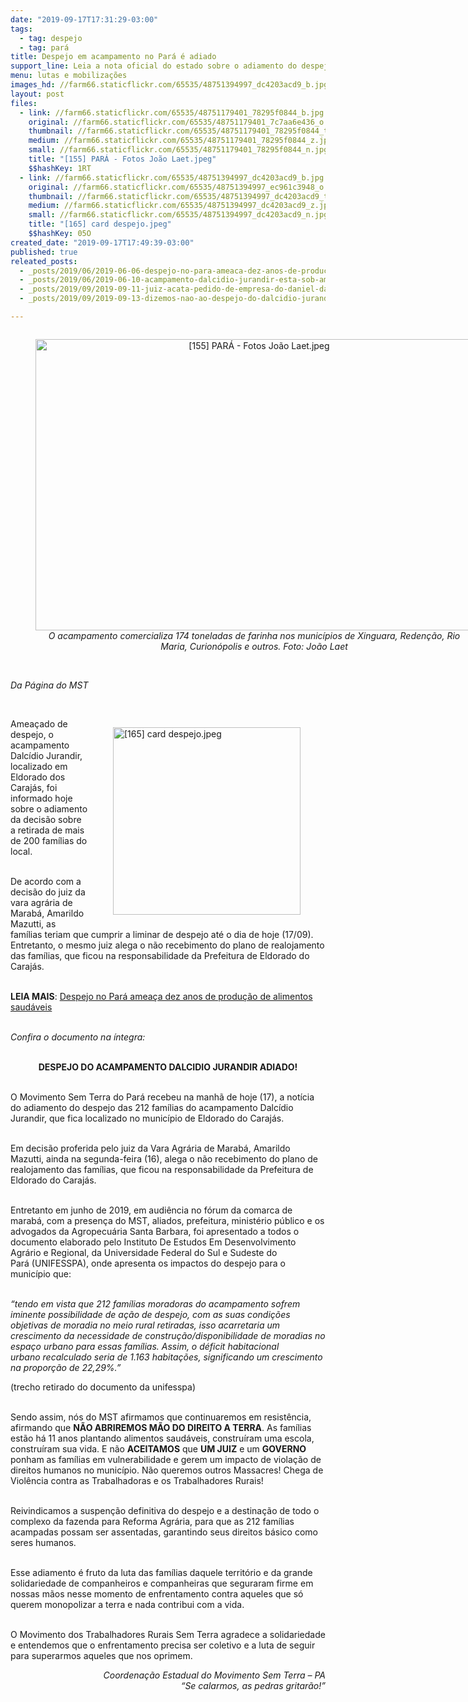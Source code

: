 ```yaml
---
date: "2019-09-17T17:31:29-03:00"
tags:
  - tag: despejo
  - tag: pará
title: Despejo em acampamento no Pará é adiado
support_line: Leia a nota oficial do estado sobre o adiamento do despejo
menu: lutas e mobilizações
images_hd: //farm66.staticflickr.com/65535/48751394997_dc4203acd9_b.jpg
layout: post
files:
  - link: //farm66.staticflickr.com/65535/48751179401_78295f0844_b.jpg
    original: //farm66.staticflickr.com/65535/48751179401_7c7aa6e436_o.jpg
    thumbnail: //farm66.staticflickr.com/65535/48751179401_78295f0844_t.jpg
    medium: //farm66.staticflickr.com/65535/48751179401_78295f0844_z.jpg
    small: //farm66.staticflickr.com/65535/48751179401_78295f0844_n.jpg
    title: "[155] PARÁ - Fotos João Laet.jpeg"
    $$hashKey: 1RT
  - link: //farm66.staticflickr.com/65535/48751394997_dc4203acd9_b.jpg
    original: //farm66.staticflickr.com/65535/48751394997_ec961c3948_o.jpg
    thumbnail: //farm66.staticflickr.com/65535/48751394997_dc4203acd9_t.jpg
    medium: //farm66.staticflickr.com/65535/48751394997_dc4203acd9_z.jpg
    small: //farm66.staticflickr.com/65535/48751394997_dc4203acd9_n.jpg
    title: "[165] card despejo.jpeg"
    $$hashKey: 05O
created_date: "2019-09-17T17:49:39-03:00"
published: true
releated_posts:
  - _posts/2019/06/2019-06-06-despejo-no-para-ameaca-dez-anos-de-producao-de-alimentos-saudaveis.md
  - _posts/2019/06/2019-06-10-acampamento-dalcidio-jurandir-esta-sob-ameaca-de-despejo.md
  - _posts/2019/09/2019-09-11-juiz-acata-pedido-de-empresa-do-daniel-dantas-para-despejar-212-familias-no-para.md
  - _posts/2019/09/2019-09-13-dizemos-nao-ao-despejo-do-dalcidio-jurandir.md

---
```

<div style="text-align:center">
<figure class="image" style="display:inline-block"><img alt="[155] PARÁ - Fotos João Laet.jpeg" height="466" src="//farm66.staticflickr.com/65535/48751179401_78295f0844_b.jpg" width="700" />
<figcaption><em>O acampamento comercializa 174 toneladas de farinha nos munic&iacute;pios de Xinguara, Reden&ccedil;&atilde;o, Rio Maria, Curion&oacute;polis e outros.&nbsp;Foto: Jo&atilde;o Laet</em></figcaption>
</figure>
</div>

<p><br />
<em>Da P&aacute;gina do MST</em></p>

<p>&nbsp;</p>

<figure class="image" style="float:right"><img alt="[165] card despejo.jpeg" height="300" src="//farm66.staticflickr.com/65535/48751394997_dc4203acd9_b.jpg" width="300" />
<figcaption></figcaption>
</figure>

<p>Amea&ccedil;ado de despejo, o acampamento Dalc&iacute;dio Jurandir, localizado em Eldorado dos Caraj&aacute;s, foi informado hoje sobre o adiamento da decis&atilde;o sobre a retirada de mais de 200 fam&iacute;lias do local.&nbsp;<br />
&nbsp;</p>

<p>De acordo com a decis&atilde;o do juiz da vara agr&aacute;ria de Marab&aacute;, Amarildo Mazutti, as fam&iacute;lias teriam que cumprir&nbsp;a liminar de despejo at&eacute; o dia de hoje (17/09). Entretanto, o mesmo juiz alega o n&atilde;o recebimento do plano de realojamento das fam&iacute;lias, que&nbsp;ficou na responsabilidade da Prefeitura de Eldorado do Caraj&aacute;s.&nbsp;</p>

<p><br />
<strong>LEIA MAIS</strong>: <a href="http://www.mst.org.br/2019/06/06/despejo-no-para-ameaca-dez-anos-de-producao-de-alimentos-saudaveis.html">Despejo no Par&aacute; amea&ccedil;a dez anos de produ&ccedil;&atilde;o de alimentos saud&aacute;veis</a></p>

<p><br />
<em>Confira o documento na &iacute;ntegra:</em><br />
&nbsp;</p>

<p style="text-align: center;"><strong>DESPEJO DO ACAMPAMENTO DALCIDIO JURANDIR&nbsp;ADIADO!</strong><br />
&nbsp;</p>

<p>O Movimento Sem Terra do Par&aacute; recebeu na manh&atilde; de hoje (17), a not&iacute;cia do adiamento do despejo das 212 fam&iacute;lias do acampamento Dalc&iacute;dio Jurandir, que fica localizado no munic&iacute;pio de Eldorado do Caraj&aacute;s.</p>

<p><br />
Em decis&atilde;o proferida pelo juiz da Vara Agr&aacute;ria de Marab&aacute;, Amarildo Mazutti, ainda na segunda-feira (16), alega o n&atilde;o recebimento do plano de realojamento das fam&iacute;lias, que ficou na responsabilidade da Prefeitura de Eldorado do Caraj&aacute;s.</p>

<p><br />
Entretanto em junho de 2019, em audi&ecirc;ncia no f&oacute;rum da comarca de marab&aacute;, com a&nbsp;presen&ccedil;a do MST, aliados, prefeitura, minist&eacute;rio p&uacute;blico e os advogados da Agropecu&aacute;ria Santa Barbara, foi apresentado a todos o documento elaborado pelo Instituto De Estudos Em&nbsp;Desenvolvimento Agr&aacute;rio e Regional, da Universidade Federal do Sul e Sudeste do Par&aacute;&nbsp;(UNIFESSPA), onde apresenta os impactos do despejo para o munic&iacute;pio que:</p>

<p><br />
<em>&ldquo;tendo em vista que 212 fam&iacute;lias moradoras do acampamento sofrem iminente&nbsp;possibilidade de a&ccedil;&atilde;o de despejo, com as suas condi&ccedil;&otilde;es objetivas de moradia no meio rural&nbsp;retiradas, isso acarretaria um crescimento da necessidade de constru&ccedil;&atilde;o/disponibilidade&nbsp;de moradias no espa&ccedil;o urbano para essas fam&iacute;lias. Assim, o d&eacute;ficit habitacional urbano&nbsp;recalculado seria de 1.163 habita&ccedil;&otilde;es, significando um crescimento na propor&ccedil;&atilde;o de&nbsp;22,29%.&rdquo; </em></p>

<p>(trecho retirado do documento da unifesspa)</p>

<p><br />
Sendo assim, n&oacute;s do MST afirmamos que continuaremos em resist&ecirc;ncia, afirmando&nbsp;que <strong>N&Atilde;O ABRIREMOS M&Atilde;O DO DIREITO A TERRA</strong>. As fam&iacute;lias est&atilde;o h&aacute; 11 anos&nbsp;plantando alimentos saud&aacute;veis, constru&iacute;ram uma escola, constru&iacute;ram sua vida. E n&atilde;o&nbsp;<strong>ACEITAMOS</strong> que <strong>UM JUIZ</strong> e um <strong>GOVERNO</strong> ponham as fam&iacute;lias em vulnerabilidade e&nbsp;gerem um impacto de viola&ccedil;&atilde;o de direitos humanos no munic&iacute;pio. N&atilde;o queremos outros&nbsp;Massacres! Chega de Viol&ecirc;ncia contra as Trabalhadoras e os Trabalhadores Rurais!</p>

<p><br />
Reivindicamos a suspen&ccedil;&atilde;o definitiva do despejo e a destina&ccedil;&atilde;o de todo o complexo&nbsp;da fazenda para Reforma Agr&aacute;ria, para que as 212 fam&iacute;lias acampadas possam ser assentadas, garantindo seus direitos b&aacute;sico como seres humanos.</p>

<p><br />
Esse adiamento &eacute; fruto da luta das fam&iacute;lias daquele territ&oacute;rio e da grande solidariedade de companheiros e companheiras que seguraram firme em nossas m&atilde;os nesse&nbsp;momento de enfrentamento contra aqueles que s&oacute; querem monopolizar a terra e nada&nbsp;contribui com a vida.</p>

<p><br />
O Movimento dos Trabalhadores Rurais Sem Terra agradece a solidariedade e&nbsp;entendemos que o enfrentamento precisa ser coletivo e a luta de seguir para superarmos&nbsp;aqueles que nos oprimem.</p>

<p style="text-align: right;"><em>Coordena&ccedil;&atilde;o Estadual do Movimento Sem Terra &ndash; PA<br />
&ldquo;Se calarmos, as pedras gritar&atilde;o!&rdquo;</em></p>
